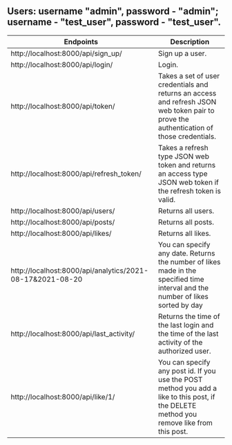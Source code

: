 ## Users: username "admin", password - "admin"; username - "test_user", password - "test_user".

| **Endpoints** | **Description** |
|---|---|
| http://localhost:8000/api/sign_up/ | Sign up a user. |
| http://localhost:8000/api/login/ | Login. |
| http://localhost:8000/api/token/ | Takes a set of user credentials and returns an access and refresh JSON web token pair to prove the authentication of those credentials. |
| http://localhost:8000/api/refresh_token/ | Takes a refresh type JSON web token and returns an access type JSON web token if the refresh token is valid. |
| http://localhost:8000/api/users/ | Returns all users. |
| http://localhost:8000/api/posts/ | Returns all posts. |
| http://localhost:8000/api/likes/ |  Returns all likes. |
| http://localhost:8000/api/analytics/2021-08-17&2021-08-20 | You can specify any date. Returns the number of likes made in the specified time interval and the number of likes sorted by day |
| http://localhost:8000/api/last_activity/ | Returns the time of the last login and the time of the last activity of the authorized user. |
| http://localhost:8000/api/like/1/ | You can specify any post id. If you use the POST method you add a like to this post, if the DELETE method you remove like from this post. |
